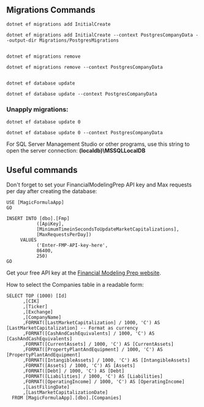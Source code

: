 ## Migrations Commands

```
dotnet ef migrations add InitialCreate

dotnet ef migrations add InitialCreate --context PostgresCompanyData --output-dir Migrations/PostgresMigrations


dotnet ef migrations remove

dotnet ef migrations remove --context PostgresCompanyData


dotnet ef database update

dotnet ef database update --context PostgresCompanyData
```

### Unapply migrations:

```
dotnet ef database update 0

dotnet ef database update 0 --context PostgresCompanyData
```

For SQL Server Management Studio or other programs, use this string to open the server connection: **(localdb)\MSSQLLocalDB**


## Useful commands

Don't forget to set your FinancialModelingPrep API key and Max requests per day after creating the database:

```
USE [MagicFormulaApp]
GO

INSERT INTO [dbo].[Fmp]
           ([ApiKey],
           [MinimumTimeinSecondsToUpdateMarketCapitalizations],
           [MaxRequestsPerDay])
     VALUES
           ('Enter-FMP-API-key-here',
           86400,
           250)
GO
```

Get your free API key at the [Financial Modeling Prep website](https://site.financialmodelingprep.com/developer/docs/dashboard).

How to select the Companies table in a readable form:

```
SELECT TOP (1000) [Id]
      ,[CIK]
      ,[Ticker]
      ,[Exchange]
      ,[CompanyName]
      ,FORMAT([LastMarketCapitalization] / 1000, 'C') AS [LastMarketCapitalization] -- Format as currency
      ,FORMAT([CashAndCashEquivalents] / 1000, 'C') AS [CashAndCashEquivalents]
	  ,FORMAT([CurrentAssets] / 1000, 'C') AS [CurrentAssets]
      ,FORMAT([PropertyPlantAndEquipment] / 1000, 'C') AS [PropertyPlantAndEquipment]
      ,FORMAT([IntangibleAssets] / 1000, 'C') AS [IntangibleAssets]
      ,FORMAT([Assets] / 1000, 'C') AS [Assets]
      ,FORMAT([Debt] / 1000, 'C') AS [Debt]
	  ,FORMAT([Liabilities] / 1000, 'C') AS [Liabilities]
      ,FORMAT([OperatingIncome] / 1000, 'C') AS [OperatingIncome]
      ,[LastFilingDate]
      ,[LastMarketCapitalizationDate]
  FROM [MagicFormulaApp].[dbo].[Companies]
```
